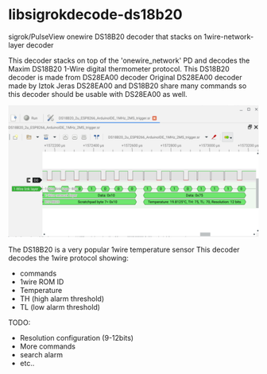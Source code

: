 # libsigrokdecode-ds18b20
sigrok/PulseView onewire DS18B20 decoder that stacks on 1wire-network-layer decoder 

This decoder stacks on top of the 'onewire_network' PD and decodes the
Maxim DS18B20 1-Wire digital thermometer protocol.
This DS18B20 decoder is made from DS28EA00 decoder
Original DS28EA00 decoder made by Iztok Jeras
DS28EA00 and DS18B20 share many commands so this decoder should be usable with DS28EA00 as well.

 <img src="https://github.com/villeneuve/libsigrokdecode-ds18b20/blob/main/screenshots/Screenshot%202021-10-01%2014.06.33.png">

The DS18B20 is a very popular 1wire temperature sensor
This decoder decodes the 1wire protocol showing:
- commands
- 1wire ROM ID
- Temperature
- TH (high alarm threshold)
- TL (low alarm threshold)

TODO:
- Resolution configuration (9-12bits)
- More commands
- search alarm
- etc..
